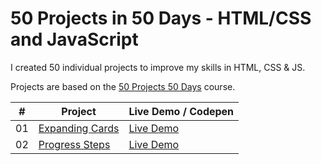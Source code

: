 # 50 Projects in 50 Days - HTML/CSS and JavaScript

I created 50 individual projects to improve my skills in HTML, CSS & JS.

Projects are based on the [50 Projects 50 Days](https://50projects50days.com) course.

|  #  | Project                                       | Live Demo / Codepen                                             |
| :-: | --------------------------------------------- | --------------------------------------------------------------- |
| 01  | [Expanding Cards](../main/01_expanding-cards) | [Live Demo](https://espresso.cat/projects/50projects50days/01/) |
| 02  | [Progress Steps](../main/02_progress-steps)   | [Live Demo](https://espresso.cat/projects/50projects50days/02/) |
